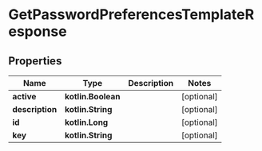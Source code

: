 
# GetPasswordPreferencesTemplateResponse

## Properties
| Name | Type | Description | Notes |
| ------------ | ------------- | ------------- | ------------- |
| **active** | **kotlin.Boolean** |  |  [optional] |
| **description** | **kotlin.String** |  |  [optional] |
| **id** | **kotlin.Long** |  |  [optional] |
| **key** | **kotlin.String** |  |  [optional] |



